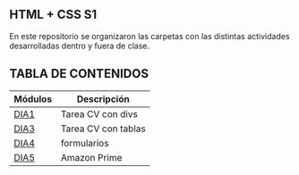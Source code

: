 ## HTML + CSS S1
En este repositorio se organizaron las carpetas con las distintas actividades desarrolladas dentro y fuera de clase.

## TABLA DE CONTENIDOS 
| Módulos | Descripción  |
| -- | -- |
| [DIA1](../Dia1/) | Tarea CV con divs                          |
| [DIA3](/Dia3/) | Tarea CV con tablas |
| [DIA4](/Dia4/) | formularios |
| [DIA5](/Dia5/) | Amazon Prime|
